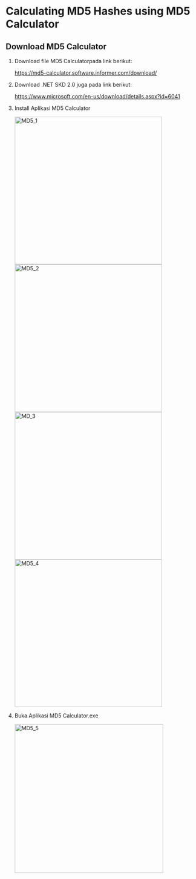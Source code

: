 # Calculating MD5 Hashes using MD5 Calculator

## Download MD5 Calculator
  1. Download file MD5 Calculatorpada link berikut:
    
      https://md5-calculator.software.informer.com/download/

  2. Download .NET SKD 2.0 juga pada link berikut:

      https://www.microsoft.com/en-us/download/details.aspx?id=6041

  3. Install Aplikasi MD5 Calculator

     <img width="389" alt="MD5_1" src="https://github.com/user-attachments/assets/6b7fbe23-6d1f-4f54-b651-8147e954380a">

     <img width="389" alt="MD5_2" src="https://github.com/user-attachments/assets/69376898-abfb-4669-9fc2-47c4b5198986">

     <img width="388" alt="MD_3" src="https://github.com/user-attachments/assets/83173f32-a98a-4d9a-aede-f029102a1153">

     <img width="389" alt="MD5_4" src="https://github.com/user-attachments/assets/fcf895b2-5ffa-4b51-a260-baef87a53363">

  4. Buka Aplikasi MD5 Calculator.exe

     <img width="392" alt="MD5_5" src="https://github.com/user-attachments/assets/cd46b6ba-00b1-4eaf-a696-5b4df4485be6">



     



     
